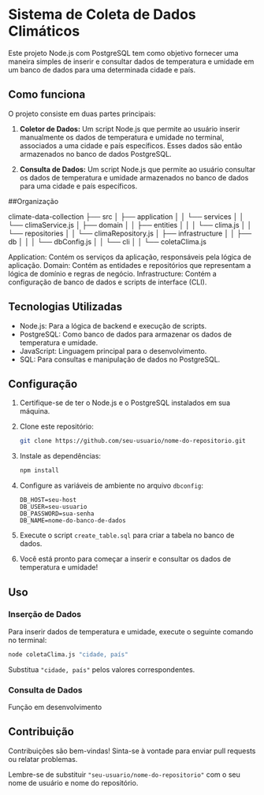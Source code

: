 

# Sistema de Coleta de Dados Climáticos

Este projeto Node.js com PostgreSQL tem como objetivo fornecer uma maneira simples de inserir e consultar dados de temperatura e umidade em um banco de dados para uma determinada cidade e país.

## Como funciona

O projeto consiste em duas partes principais:

1. **Coletor de Dados:** Um script Node.js que permite ao usuário inserir manualmente os dados de temperatura e umidade no terminal, associados a uma cidade e país específicos. Esses dados são então armazenados no banco de dados PostgreSQL.

2. **Consulta de Dados:** Um script Node.js que permite ao usuário consultar os dados de temperatura e umidade armazenados no banco de dados para uma cidade e país específicos.

##Organização

climate-data-collection
├── src
│   ├── application
│   │   └── services
│   │       └── climaService.js
│   ├── domain
│   │   ├── entities
│   │   │   └── clima.js
│   │   └── repositories
│   │       └── climaRepository.js
│   ├── infrastructure
│   │   ├── db
│   │   │   └── dbConfig.js
│   │   └── cli
│   │       └── coletaClima.js

Application: Contém os serviços da aplicação, responsáveis pela lógica de aplicação.
Domain: Contém as entidades e repositórios que representam a lógica de domínio e regras de negócio.
Infrastructure: Contém a configuração de banco de dados e scripts de interface (CLI).

## Tecnologias Utilizadas

- Node.js: Para a lógica de backend e execução de scripts.
- PostgreSQL: Como banco de dados para armazenar os dados de temperatura e umidade.
- JavaScript: Linguagem principal para o desenvolvimento.
- SQL: Para consultas e manipulação de dados no PostgreSQL.

## Configuração

1. Certifique-se de ter o Node.js e o PostgreSQL instalados em sua máquina.

2. Clone este repositório:

   ```bash
   git clone https://github.com/seu-usuario/nome-do-repositorio.git


3. Instale as dependências:

   ```bash
   npm install 
   ```

4. Configure as variáveis de ambiente no arquivo `dbconfig`:

   ```plaintext
   DB_HOST=seu-host
   DB_USER=seu-usuario
   DB_PASSWORD=sua-senha
   DB_NAME=nome-do-banco-de-dados
   ```

5. Execute o script `create_table.sql` para criar a tabela no banco de dados.

6. Você está pronto para começar a inserir e consultar os dados de temperatura e umidade!

## Uso

### Inserção de Dados

Para inserir dados de temperatura e umidade, execute o seguinte comando no terminal:

```bash
node coletaClima.js "cidade, país" 
```

Substitua `"cidade, país"` pelos valores correspondentes.

### Consulta de Dados

Função em desenvolvimento 

## Contribuição

Contribuições são bem-vindas! Sinta-se à vontade para enviar pull requests ou relatar problemas.

Lembre-se de substituir `"seu-usuario/nome-do-repositorio"` com o seu nome de usuário e nome do repositório.
